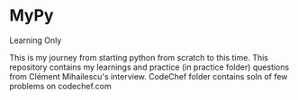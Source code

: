 # MyPy
Learning Only

This is my journey from starting python from scratch to this time.
This repository contains my learnings and practice (in practice folder) questions from Clément Mihailescu's interview.
CodeChef folder contains soln of few problems on codechef.com
